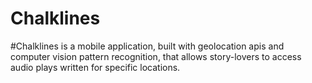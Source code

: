 # Chalklines

#Chalklines is a mobile application, built with geolocation apis and computer vision pattern recognition, that allows story-lovers to access audio plays written for specific locations. 
